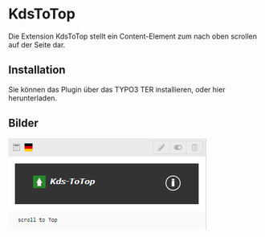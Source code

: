 # KdsToTop
Die Extension KdsToTop stellt ein Content-Element zum nach oben scrollen auf der Seite dar.


## Installation
Sie können das Plugin über das TYPO3 TER installieren, oder hier herunterladen.



## Bilder
![](Documentation/Images/kdstotop.png)